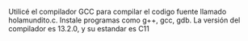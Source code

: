 Utilicé el compilador GCC para compilar el codigo fuente llamado holamundito.c. Instale programas como g++, gcc, gdb. La versión del compilador es 13.2.0, y su estandar es C11
